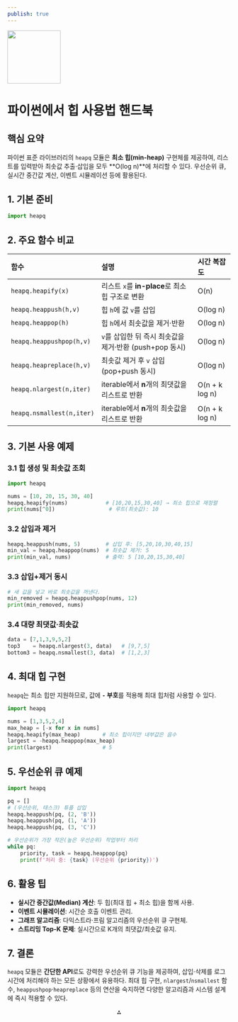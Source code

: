 ```yaml
---
publish: true
---
```


<img src="https://r2cdn.perplexity.ai/pplx-full-logo-primary-dark%402x.png" class="logo" width="120"/>

# 파이썬에서 힙 사용법 핸드북

## 핵심 요약

파이썬 표준 라이브러리의 `heapq` 모듈은 **최소 힙(min-heap)** 구현체를 제공하여, 리스트를 입력받아 최솟값 추출·삽입을 모두 **O(log n)**에 처리할 수 있다. 우선순위 큐, 실시간 중간값 계산, 이벤트 시뮬레이션 등에 활용된다.

## 1. 기본 준비

```python
import heapq
```


## 2. 주요 함수 비교

| 함수 | 설명 | 시간 복잡도 |
| :-- | :-- | :-- |
| `heapq.heapify(x)` | 리스트 `x`를 **in-place**로 최소 힙 구조로 변환 | O(n) |
| `heapq.heappush(h,v)` | 힙 `h`에 값 `v`를 삽입 | O(log n) |
| `heapq.heappop(h)` | 힙 `h`에서 최솟값을 제거·반환 | O(log n) |
| `heapq.heappushpop(h,v)` | `v`를 삽입한 뒤 즉시 최솟값을 제거·반환 (push+pop 동시) | O(log n) |
| `heapq.heapreplace(h,v)` | 최솟값 제거 후 `v` 삽입 (pop+push 동시) | O(log n) |
| `heapq.nlargest(n,iter)` | iterable에서 **n**개의 최댓값을 리스트로 반환 | O(n + k log n) |
| `heapq.nsmallest(n,iter)` | iterable에서 **n**개의 최솟값을 리스트로 반환 | O(n + k log n) |

## 3. 기본 사용 예제

### 3.1 힙 생성 및 최솟값 조회

```python
import heapq

nums = [10, 20, 15, 30, 40]
heapq.heapify(nums)            # [10,20,15,30,40] → 최소 힙으로 재정렬
print(nums[^0])                 # 루트(최솟값): 10
```


### 3.2 삽입과 제거

```python
heapq.heappush(nums, 5)        # 삽입 후: [5,20,10,30,40,15]
min_val = heapq.heappop(nums)  # 최솟값 제거: 5
print(min_val, nums)           # 출력: 5 [10,20,15,30,40]
```


### 3.3 삽입+제거 동시

```python
# 새 값을 넣고 바로 최솟값을 꺼낸다.
min_removed = heapq.heappushpop(nums, 12)
print(min_removed, nums)
```


### 3.4 대량 최댓값·최솟값

```python
data = [7,1,3,9,5,2]
top3    = heapq.nlargest(3, data)   # [9,7,5]
bottom3 = heapq.nsmallest(3, data)  # [1,2,3]
```


## 4. 최대 힙 구현

`heapq`는 최소 힙만 지원하므로, 값에 **`-` 부호**를 적용해 최대 힙처럼 사용할 수 있다.

```python
import heapq

nums = [1,3,5,2,4]
max_heap = [-x for x in nums]
heapq.heapify(max_heap)       # 최소 힙이지만 내부값은 음수
largest = -heapq.heappop(max_heap)
print(largest)                # 5
```


## 5. 우선순위 큐 예제

```python
import heapq

pq = []
# (우선순위, 태스크) 튜플 삽입
heapq.heappush(pq, (2, 'B'))
heapq.heappush(pq, (1, 'A'))
heapq.heappush(pq, (3, 'C'))

# 우선순위가 가장 작은(높은 우선순위) 작업부터 처리
while pq:
    priority, task = heapq.heappop(pq)
    print(f'처리 중: {task} (우선순위 {priority})')
```


## 6. 활용 팁

- **실시간 중간값(Median) 계산**: 두 힙(최대 힙 + 최소 힙)을 함께 사용.
- **이벤트 시뮬레이션**: 시간순 호출 이벤트 관리.
- **그래프 알고리즘**: 다익스트라·프림 알고리즘의 우선순위 큐 구현체.
- **스트리밍 Top-K 문제**: 실시간으로 K개의 최댓값/최솟값 유지.


## 7. 결론

`heapq` 모듈은 **간단한 API**로도 강력한 우선순위 큐 기능을 제공하여, 삽입·삭제를 로그 시간에 처리해야 하는 모든 상황에서 유용하다. 최대 힙 구현, `nlargest`/`nsmallest` 함수, `heappushpop`·`heapreplace` 등의 연산을 숙지하면 다양한 알고리즘과 시스템 설계에 즉시 적용할 수 있다.

<div style="text-align: center">⁂</div>

[^1]: https://www.geeksforgeeks.org/python/heap-queue-or-heapq-in-python/

[^2]: https://www.geeksforgeeks.org/python/python-heapq-heappop-method/

[^3]: https://pymotw.com/2/heapq/

[^4]: https://docs.python.org/3/library/heapq.html

[^5]: https://realpython.com/ref/stdlib/heapq/

[^6]: https://developer-service.blog/understanding-pythons-heapq-module/

[^7]: https://kakedashi-engineer.appspot.com/2020/03/18/heapq/

[^8]: https://dev.to/devasservice/understanding-pythons-heapq-module-1n37

[^9]: https://yuni-wiki.com/python/py311_how_to_use_standard_library_heapq_heapify/

[^10]: https://docs.micropython.org/en/latest/library/heapq.html

[^11]: https://ensta-blog.com/python/heapq/

[^12]: https://qiita.com/ell/items/fe52a9eb9499b7060ed6

[^13]: https://docs.python.org/ja/3.13/library/heapq.html

[^14]: https://realpython.com/python-heapq-module/

[^15]: https://magazine.techacademy.jp/magazine/19293

[^16]: https://stone-program.com/python/third-party-library/how-to-heapq/

